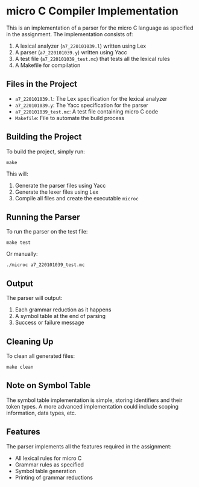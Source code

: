 # micro C Compiler Implementation

This is an implementation of a parser for the micro C language as specified in the assignment. The implementation consists of:

1. A lexical analyzer (`a7_220101039.l`) written using Lex
2. A parser (`a7_220101039.y`) written using Yacc
3. A test file (`a7_220101039_test.mc`) that tests all the lexical rules
4. A Makefile for compilation

## Files in the Project

- `a7_220101039.l`: The Lex specification for the lexical analyzer
- `a7_220101039.y`: The Yacc specification for the parser
- `a7_220101039_test.mc`: A test file containing micro C code
- `Makefile`: File to automate the build process

## Building the Project

To build the project, simply run:

```
make
```

This will:
1. Generate the parser files using Yacc
2. Generate the lexer files using Lex
3. Compile all files and create the executable `microc`

## Running the Parser

To run the parser on the test file:

```
make test
```

Or manually:

```
./microc a7_220101039_test.mc
```

## Output

The parser will output:
1. Each grammar reduction as it happens
2. A symbol table at the end of parsing
3. Success or failure message

## Cleaning Up

To clean all generated files:

```
make clean
```


## Note on Symbol Table

The symbol table implementation is simple, storing identifiers and their token types. A more advanced implementation could include scoping information, data types, etc.

## Features

The parser implements all the features required in the assignment:
- All lexical rules for micro C
- Grammar rules as specified
- Symbol table generation
- Printing of grammar reductions